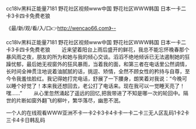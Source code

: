 cc18lv黑料正能量7181
野花社区视频www中国
野花社区WWW韩国
日本一卡二卡3卡四卡免费老狼


《最/新/观/看/入/口👉http://wencao66.com》--

cc18lv黑料正能量7181
野花社区视频www中国
野花社区WWW韩国
日本一卡二卡3卡四卡免费老狼
　　近来望着阳台上雨后盛开的鲜花，我总不能忘怀晚春那个暴风雨之夜，朋友的所为和她与我的倾心交谈。滔滔不绝地倾诉已无法遏制她的狂躁忧郁，最后她无视窗外的狂风暴雨，当着我的面，和第三者在电话里公然调情，长时间全神贯注地说着油腻腻的话，挑逗、矫情，全然不顾女性的矜持与自尊，至今令我羞怯脸红。我记得她打完电话，舒展了一下腰身，朗笑着对我说：“今晚可以睡个好觉了！本来我还想回去，老公打了电话来。现在我可以一觉睡天亮了！嘿……”
　　从心里忽然涌起了遥远的回忆,把我带进了不知是哪一次的轮回中。隔世的片断如窗外翻飞的柳叶，繁华落尽，幽思不泯。





一个人的在线观看WWW亚洲不卡一卡2卡3卡4卡卡一卡二卡三无人区乱码1卡2卡三卡4卡日韩乱码
